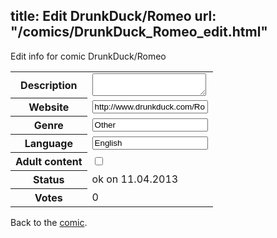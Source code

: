 title: Edit DrunkDuck/Romeo
url: "/comics/DrunkDuck_Romeo_edit.html"
---
Edit info for comic DrunkDuck/Romeo

<form name="comic" action="http://gaepostmail.appengine.com/comic" name="post">
<table class="comicinfo">
<tr>
<th>Description</th><td><textarea name="description"></textarea></td>
</tr>
<tr>
<th>Website</th><td><input type="text" name="url" value="http://www.drunkduck.com/Romeo/"/></td>
</tr>
<tr>
<th>Genre</th><td><input type="text" name="genre" value="Other"/></td>
</tr>
<tr>
<th>Language</th><td><input type="text" name="language" value="English"/></td>
</tr>
<tr>
<th>Adult content</th><td><input type="checkbox" name="adult" value="adult" /></td>
</tr>
<tr>
<th>Status</th><td>ok on 11.04.2013</td>
</tr>
<tr>
<th>Votes</th><td>0</div></td>
</tr>
</table>
</form>

Back to the [comic](/comics/DrunkDuck_Romeo.html).
